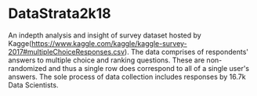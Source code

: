 # DataStrata2k18
An indepth analysis and insight of survey dataset hosted by Kagge(https://www.kaggle.com/kaggle/kaggle-survey-2017#multipleChoiceResponses.csv). The data comprises of respondents' answers to multiple choice and ranking questions. These are non-randomized and thus a single row does correspond to all of a single user's answers. The sole process of data collection includes responses by 16.7k Data Scientists.
